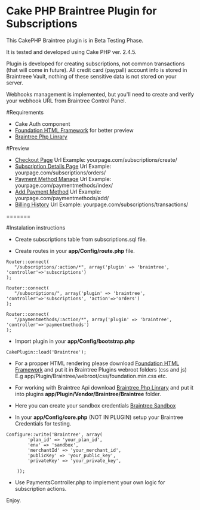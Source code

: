 # Cake PHP Braintree Plugin for Subscriptions

This CakePHP Braintree plugin is in Beta Testing Phase. 

It is tested and developed using Cake PHP ver. 2.4.5.

Plugin is developed for creating subscriptions, not common transactions (that will come in future). All credit card (paypall) account info is stored in Braintreee Vault, nothing of these sensitive data is not stored on your server.

Webhooks management is implemented, but you'll need to create and verify your webhook URL from Braintree Control Panel.

#Requirements

* Cake Auth component
* [Foundation HTML Framework](http://foundation.zurb.com/develop/download.html) for better preview
* [Braintree Php Linrary](https://developers.braintreepayments.com/javascript+php/start/hello-server)

#Preview

* [Checkout Page](https://www.dropbox.com/s/gcbwhb604bd270w/Screenshot%202015-06-04%2009.39.39.png?dl=0) Url Example: yourpage.com/subscriptions/create/
* [Subscription Details Page](https://www.dropbox.com/s/zyciwl7f67gvvwx/Screenshot%202015-06-04%2009.37.17.png?dl=0) Url Example: yourpage.com/subscriptions/orders/
* [Payment Method Manage](https://www.dropbox.com/s/vvqdw51zpiha75j/Screenshot%202015-06-04%2009.41.12.png?dl=0) Url Example: yourpage.com/paymentmethods/index/
* [Add Payment Method](https://www.dropbox.com/s/e2btq6vwwpk7czv/Screenshot%202015-06-04%2009.42.13.png?dl=0) Url Example: yourpage.com/paymentmethods/add/
* [Billing History](https://www.dropbox.com/s/2trgm96s3t2n2do/Screenshot%202015-06-04%2009.42.40.png?dl=0) Url Example: yourpage.com/subscriptions/transactions/

=======

#Instalation instructions

* Create subscriptions table from subscriptions.sql file.

* Create routes in your **app/Config/route.php** file.
```
Router::connect(
   "/subscriptions/:action/*", array('plugin' => 'braintree', 'controller'=>'subscriptions')
);

Router::connect(
   "/subscriptions/", array('plugin' => 'braintree', 'controller'=>'subscriptions', 'action'=>'orders')
);

Router::connect(
   "/paymentmethods/:action/*", array('plugin' => 'braintree', 'controller'=>'paymentmethods')
);
```
* Import plugin in your **app/Config/bootstrap.php**

```
CakePlugin::load('Braintree');
```
* For a propper HTML rendering please download [Foundation HTML Framework](http://foundation.zurb.com/develop/download.html) and put it in Braintree Plugins webroot folders (css and js)
E.g app/Plugin/Braintree/webroot/css/foundation.min.css etc.

* For working with Braintree Api download [Braintree Php Linrary](https://developers.braintreepayments.com/javascript+php/start/hello-server) and put it into plugins **app/Plugin/Vendor/Braintree/Braintree** folder.

* Here you can create your sandbox credentials [Braintree Sandbox](https://www.braintreepayments.com/get-started)

* In your **app/Config/core.php** (NOT IN PLUGIN) setup your Braintree Credentials for testing.

```
Configure::write('Braintree', array(
	    'plan_id' => 'your_plan_id',
	    'env' => 'sandbox',
	    'merchantId' => 'your_merchant_id',
	    'publicKey' => 'your_public_key',
	    'privateKey' => 'your_private_key',

    ));
```
* Use PaymentsController.php to implement your own logic for subscription actions.

Enjoy.